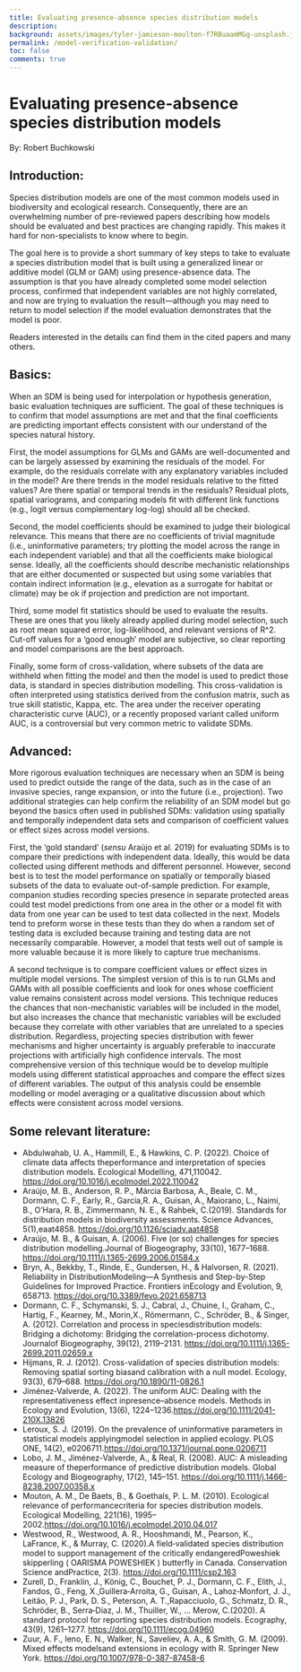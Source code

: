 ```yaml
---
title: Evaluating presence-absence species distribution models
description: 
background: assets/images/tyler-jamieson-moulton-f7RBuaamMGg-unsplash.jpg
permalink: /model-verification-validation/
toc: false
comments: true
---
```



# Evaluating presence-absence species distribution models
By: Robert Buchkowski

## Introduction:

Species distribution models are one of the most common models used in biodiversity and ecological research. Consequently, there are an overwhelming number of pre-reviewed papers describing how models should be evaluated and best practices are changing rapidly. This makes it hard for non-specialists to know where to begin.

The goal here is to provide a short summary of key steps to take to evaluate a species distribution model that is built using a generalized linear or additive model (GLM or GAM) using presence-absence data. The assumption is that you have already completed some model selection process, confirmed that independent variables are not highly correlated, and now are trying to evaluation the result—although you may need to return to model selection if the model evaluation demonstrates that the model is poor.

Readers interested in the details can find them in the cited papers and many others.

## Basics:

When an SDM is being used for interpolation or hypothesis generation, basic evaluation techniques are sufficient. The goal of these techniques is to confirm that model assumptions are met and that the final coefficients are predicting important effects consistent with our understand of the species natural history.

First, the model assumptions for GLMs and GAMs are well-documented and can be largely assessed by examining the residuals of the model. For example, do the residuals correlate with any explanatory variables included in the model? Are there trends in the model residuals relative to the fitted values? Are there spatial or temporal trends in the residuals? Residual plots, spatial variograms, and comparing models fit with different link functions (e.g., logit versus complementary log-log) should all be checked.

Second, the model coefficients should be examined to judge their biological relevance. This means that there are no coefficients of trivial magnitude (i.e., uninformative parameters; try plotting the model across the range in each independent variable) and that all the coefficients make biological sense. Ideally, all the coefficients should describe mechanistic relationships that are either documented or suspected but using some variables that contain indirect information (e.g., elevation as a surrogate for habitat or climate) may be ok if projection and prediction are not important.

Third, some model fit statistics should be used to evaluate the results. These are ones that you likely already applied during model selection, such as root mean squared error, log-likelihood, and relevant versions of R^2. Cut-off values for a ‘good enough’ model are subjective, so clear reporting and model comparisons are the best approach.

Finally, some form of cross-validation, where subsets of the data are withheld when fitting the model and then the model is used to predict those data, is standard in species distribution modelling. This cross-validation is often interpreted using statistics derived from the confusion matrix, such as true skill statistic, Kappa, etc. The area under the receiver operating characteristic curve (AUC), or a recently proposed variant called uniform AUC, is a controversial but very common metric to validate SDMs.

## Advanced:

More rigorous evaluation techniques are necessary when an SDM is being used to predict outside the range of the data, such as in the case of an invasive species, range expansion, or into the future (i.e., projection). Two additional strategies can help confirm the reliability of an SDM model but go beyond the basics often used in published SDMs: validation using spatially and temporally independent data sets and comparison of coefficient values or effect sizes across model versions.

First, the ‘gold standard’ (*sensu* Araújo et al. 2019) for evaluating SDMs is to compare their predictions with independent data. Ideally, this would be data collected using different methods and different personnel. However, second best is to test the model performance on spatially or temporally biased subsets of the data to evaluate out-of-sample prediction. For example, companion studies recording species presence in separate protected areas could test model predictions from one area in the other or a model fit with data from one year can be used to test data collected in the next. Models tend to preform worse in these tests than they do when a random set of testing data is excluded because training and testing data are not necessarily comparable. However, a model that tests well out of sample is more valuable because it is more likely to capture true mechanisms.

A second technique is to compare coefficient values or effect sizes in multiple model versions. The simplest version of this is to run GLMs and GAMs with all possible coefficients and look for ones whose coefficient value remains consistent across model versions. This technique reduces the chances that non-mechanistic variables will be included in the model, but also increases the chance that mechanistic variables will be excluded because they correlate with other variables that are unrelated to a species distribution. Regardless, projecting species distribution with fewer mechanisms and higher uncertainty is arguably preferable to inaccurate projections with artificially high confidence intervals. The most comprehensive version of this technique would be to develop multiple models using different statistical approaches and compare the effect sizes of different variables. The output of this analysis could be ensemble modelling or model averaging or a qualitative discussion about which effects were consistent across model versions.

## Some relevant literature:

* Abdulwahab, U. A., Hammill, E., & Hawkins, C. P. (2022). Choice of climate data affects theperformance and interpretation of species distribution models. Ecological Modelling, 471,110042. https://doi.org/10.1016/j.ecolmodel.2022.110042
* Araújo, M. B., Anderson, R. P., Márcia Barbosa, A., Beale, C. M., Dormann, C. F., Early, R., Garcia,R. A., Guisan, A., Maiorano, L., Naimi, B., O’Hara, R. B., Zimmermann, N. E., & Rahbek, C.(2019). Standards for distribution models in biodiversity assessments. Science Advances, 5(1),eaat4858. https://doi.org/10.1126/sciadv.aat4858
* Araújo, M. B., & Guisan, A. (2006). Five (or so) challenges for species distribution modelling.Journal of Biogeography, 33(10), 1677–1688. https://doi.org/10.1111/j.1365-2699.2006.01584.x
* Bryn, A., Bekkby, T., Rinde, E., Gundersen, H., & Halvorsen, R. (2021). Reliability in DistributionModeling—A Synthesis and Step-by-Step Guidelines for Improved Practice. Frontiers inEcology and Evolution, 9, 658713. https://doi.org/10.3389/fevo.2021.658713
* Dormann, C. F., Schymanski, S. J., Cabral, J., Chuine, I., Graham, C., Hartig, F., Kearney, M., Morin,X., Römermann, C., Schröder, B., & Singer, A. (2012). Correlation and process in speciesdistribution models: Bridging a dichotomy: Bridging the correlation-process dichotomy. Journalof Biogeography, 39(12), 2119–2131. https://doi.org/10.1111/j.1365-2699.2011.02659.x
* Hijmans, R. J. (2012). Cross-validation of species distribution models: Removing spatial sorting biasand calibration with a null model. Ecology, 93(3), 679–688. https://doi.org/10.1890/11-0826.1
* Jiménez‐Valverde, A. (2022). The uniform AUC: Dealing with the representativeness effect inpresence–absence models. Methods in Ecology and Evolution, 13(6), 1224–1236.https://doi.org/10.1111/2041-210X.13826
* Leroux, S. J. (2019). On the prevalence of uninformative parameters in statistical models applyingmodel selection in applied ecology. PLOS ONE, 14(2), e0206711.https://doi.org/10.1371/journal.pone.0206711
* Lobo, J. M., Jiménez-Valverde, A., & Real, R. (2008). AUC: A misleading measure of theperformance of predictive distribution models. Global Ecology and Biogeography, 17(2), 145–151. https://doi.org/10.1111/j.1466-8238.2007.00358.x
* Mouton, A. M., De Baets, B., & Goethals, P. L. M. (2010). Ecological relevance of performancecriteria for species distribution models. Ecological Modelling, 221(16), 1995–2002.https://doi.org/10.1016/j.ecolmodel.2010.04.017
* Westwood, R., Westwood, A. R., Hooshmandi, M., Pearson, K., LaFrance, K., & Murray, C. (2020).A field‐validated species distribution model to support management of the critically endangeredPoweshiek skipperling ( OARISMA POWESHIEK ) butterfly in Canada. Conservation Science andPractice, 2(3). https://doi.org/10.1111/csp2.163
* Zurell, D., Franklin, J., König, C., Bouchet, P. J., Dormann, C. F., Elith, J., Fandos, G., Feng, X.,Guillera‐Arroita, G., Guisan, A., Lahoz‐Monfort, J. J., Leitão, P. J., Park, D. S., Peterson, A. T.,Rapacciuolo, G., Schmatz, D. R., Schröder, B., Serra‐Diaz, J. M., Thuiller, W., … Merow, C.(2020). A standard protocol for reporting species distribution models. Ecography, 43(9), 1261–1277. https://doi.org/10.1111/ecog.04960
* Zuur, A. F., Ieno, E. N., Walker, N., Saveliev, A. A., & Smith, G. M. (2009). Mixed effects modelsand extensions in ecology with R. Springer New York. https://doi.org/10.1007/978-0-387-87458-6